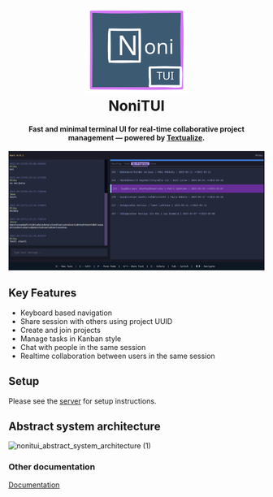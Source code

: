 
<h1 align="center">
  <br>
  <img src="./docs/nonitui_logo.svg" alt="Markdownify" width="200">
  <br>
  NoniTUI
  <br>
</h1>

<h4 align="center">Fast and minimal terminal UI for real-time collaborative project management — powered by <a href="https://www.textualize.io/" target="_blank">Textualize</a>.</h4>


![screenshot](/docs/nonitui_ui.png)

## Key Features

- Keyboard based navigation
- Share session with others using project UUID
- Create and join projects
- Manage tasks in Kanban style
- Chat with people in the same session
- Realtime collaboration between users in the same session

## Setup

Please see the <a href="/server/README.md">server</a> for setup instructions.

## Abstract system architecture
![nonitui_abstract_system_architecture (1)](https://github.com/user-attachments/assets/4f69c838-8397-4509-accc-be9e51a152d5)
### Other documentation
<a href="/docs">Documentation</a>


